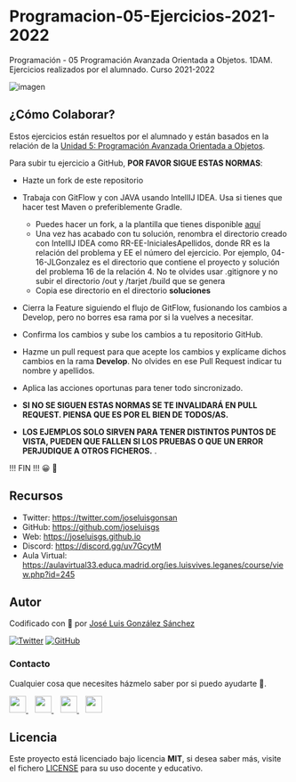 # Programacion-05-Ejercicios-2021-2022
Programación - 05 Programación Avanzada Orientada a Objetos. 1DAM. Ejercicios realizados por el alumnado. Curso 2021-2022

![imagen](https://www.mindinventory.com/blog/wp-content/uploads/2019/10/Offshore-app-developer.png)

## ¿Cómo Colaborar?
Estos ejercicios están resueltos por el alumnado y están basados en la relación de la [Unidad 5: Programación Avanzada Orientada a Objetos](https://github.com/joseluisgs/Programacion-05-2021-2022).

Para subir tu ejercicio a GitHub, **POR FAVOR SIGUE ESTAS NORMAS**:

- Hazte un fork de este repositorio
- Trabaja con GitFlow y con JAVA usando IntellIJ IDEA. Usa si tienes que hacer test Maven o preferiblemente Gradle.
    - Puedes hacer un fork, a la plantilla que tienes disponible [aquí](https://github.com/joseluisgs/java-init-dam)
    - Una vez has acabado con tu solución, renombra  el directorio creado con IntellIJ IDEA como RR-EE-InicialesApellidos, donde RR es la relación del problema y EE el número del ejercicio. Por ejemplo, 04-16-JLGonzalez es el directorio que contiene el proyecto y solución del problema 16 de la relación 4. No te olvides usar .gitignore y no subir el directorio /out y /tarjet /build que se genera
    - Copia ese directorio en el directorio **soluciones**

- Cierra la Feature siguiendo el flujo de GitFlow, fusionando los cambios a Develop, pero no borres esa rama por si la vuelves a necesitar.
- Confirma los cambios y sube los cambios a tu repositorio GitHub.
- Hazme un pull request para que acepte los cambios y explícame dichos cambios en la rama **Develop**. No olvides en ese Pull Request indicar tu nombre y apellidos.
- Aplica las acciones oportunas para tener todo sincronizado.
- **SI NO SE SIGUEN ESTAS NORMAS SE TE INVALIDARÁ EN PULL REQUEST. PIENSA QUE ES POR EL BIEN DE TODOS/AS.**
- **LOS EJEMPLOS SOLO SIRVEN PARA TENER DISTINTOS PUNTOS DE VISTA, PUEDEN QUE FALLEN SI LOS PRUEBAS O QUE UN ERROR PERJUDIQUE A OTROS FICHEROS.** .

!!! FIN !!! 😀 🤝

## Recursos
- Twitter: https://twitter.com/joseluisgonsan
- GitHub: https://github.com/joseluisgs
- Web: https://joseluisgs.github.io
- Discord: https://discord.gg/uv7GcytM
- Aula Virtual: https://aulavirtual33.educa.madrid.org/ies.luisvives.leganes/course/view.php?id=245




## Autor

Codificado con :sparkling_heart: por [José Luis González Sánchez](https://twitter.com/joseluisgonsan)

[![Twitter](https://img.shields.io/twitter/follow/joseluisgonsan?style=social)](https://twitter.com/joseluisgonsan)
[![GitHub](https://img.shields.io/github/followers/joseluisgs?style=social)](https://github.com/joseluisgs)

### Contacto
<p>
  Cualquier cosa que necesites házmelo saber por si puedo ayudarte 💬.
</p>
<p>
    <a href="https://twitter.com/joseluisgonsan" target="_blank">
        <img src="https://i.imgur.com/U4Uiaef.png" 
    height="30">
    </a> &nbsp;&nbsp;
    <a href="https://github.com/joseluisgs" target="_blank">
        <img src="https://distreau.com/github.svg" 
    height="30">
    </a> &nbsp;&nbsp;
    <a href="https://www.linkedin.com/in/joseluisgonsan" target="_blank">
        <img src="https://upload.wikimedia.org/wikipedia/commons/thumb/c/ca/LinkedIn_logo_initials.png/768px-LinkedIn_logo_initials.png" 
    height="30">
    </a>  &nbsp;&nbsp;
    <a href="https://joseluisgs.github.io/" target="_blank">
        <img src="https://joseluisgs.github.io/favicon.png" 
    height="30">
    </a>
</p>


## Licencia

Este proyecto está licenciado bajo licencia **MIT**, si desea saber más, visite el fichero [LICENSE](./LICENSE) para su uso docente y educativo.
